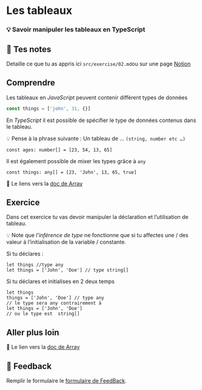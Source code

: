 # Les tableaux

### 💡 Savoir manipuler les tableaux en TypeScript

## 📝 Tes notes

Detaille ce que tu as appris ici
`src/exercise/02.md`ou sur une page [Notion](https://go.mikecodeur.com/course-notes-template)

## Comprendre

Les tableaux en _JavaScript_ peuvent contenir diffèrent types de données

```jsx
const things = ['john', 31, {}]
```

En _TypeScript_ il est possible de spécifier le type de données contenus dans le
tableau.


💡 Pense à la phrase suivante : Un tableau de … `(string, number etc …)`



```tsx
const ages: number[] = [23, 54, 13, 65]
```

Il est également possible de mixer les types grâce à `any`

```tsx
const things: any[] = [23, 'John', 13, 65, true]
```

📑 Le liens vers la
[doc de Array](https://www.typescriptlang.org/docs/handbook/2/everyday-types.html#arrays)

## Exercice

Dans cet exercice tu vas devoir manipuler la déclaration et l’utilisation de
tableau.


💡 Note que *l’inférence de type* ne fonctionne que si tu affectes une / des valeur à l’initialisation de la variable / constante.



Si tu déclares :

```tsx
let things //type any
let things = ['John', 'Doe'] // type string[]
```

Si tu déclares et initialises en 2 deux temps

```tsx
let things
things = ['John', 'Doe'] // type any
// le type sera any contrairement à
let things = ['John', 'Doe']
// ou le type est  string[]
```

##

## Aller plus loin

📑 Le lien vers la
[doc de Array](https://www.typescriptlang.org/docs/handbook/2/everyday-types.html#arrays)

## 🐜 Feedback

Remplir le formulaire le [formulaire de FeedBack](https://go.mikecodeur.com/cours-react-avis?entry.1912869708=TypeScript%20PRO&entry.1430994900=2.Les%20Fondamentaux&entry.533578441=02%20Les%20tableaux).
